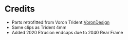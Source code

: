# Credits 
* Parts retrofitted from Voron Trident [VoronDesign](https://github.com/VoronDesign/)
* Same clips as Trident 4mm
* Added 2020 Etrusion endcaps due to 2040 Rear Frame
